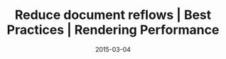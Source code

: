 ---
layout: resource
title:  "Reduce document reflows | Best Practices | Rendering Performance"
date:   2015-03-04
categories: Rendering-Performance Best-Practices
body-class: no-sidebar
---